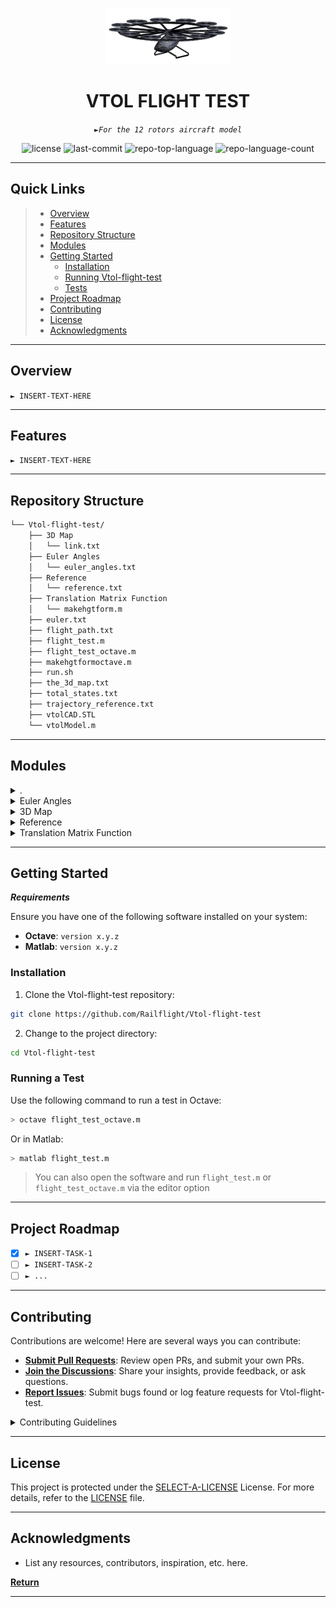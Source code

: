<p align="center">
  <img src="CAD model/vtol_iso_view.png" width="200" />
</p>
<p align="center">
    <h1 align="center">VTOL FLIGHT TEST</h1>
</p>
<p align="center">
    <em><code>►For the 12 rotors aircraft model</code></em>
</p>
<p align="center">
	<img src="https://img.shields.io/github/license/Railflight/Vtol-flight-test?style=default&color=0080ff" alt="license">
	<img src="https://img.shields.io/github/last-commit/Railflight/Vtol-flight-test?style=default&color=0080ff" alt="last-commit">
	<img src="https://img.shields.io/github/languages/top/Railflight/Vtol-flight-test?style=default&color=0080ff" alt="repo-top-language">
	<img src="https://img.shields.io/github/languages/count/Railflight/Vtol-flight-test?style=default&color=0080ff" alt="repo-language-count">
<p>
<p align="center">
	<!-- default option, no dependency badges. -->
</p>
<hr>

##  Quick Links

> - [ Overview](#-overview)
> - [ Features](#-features)
> - [ Repository Structure](#-repository-structure)
> - [ Modules](#-modules)
> - [ Getting Started](#-getting-started)
>   - [ Installation](#-installation)
>   - [ Running Vtol-flight-test](#-running-Vtol-flight-test)
>   - [ Tests](#-tests)
> - [ Project Roadmap](#-project-roadmap)
> - [ Contributing](#-contributing)
> - [ License](#-license)
> - [ Acknowledgments](#-acknowledgments)

---

##  Overview

<code>► INSERT-TEXT-HERE</code>

---

##  Features

<code>► INSERT-TEXT-HERE</code>

---

##  Repository Structure

```sh
└── Vtol-flight-test/
    ├── 3D Map
    │   └── link.txt
    ├── Euler Angles
    │   └── euler_angles.txt
    ├── Reference
    │   └── reference.txt
    ├── Translation Matrix Function
    │   └── makehgtform.m
    ├── euler.txt
    ├── flight_path.txt
    ├── flight_test.m
    ├── flight_test_octave.m
    ├── makehgtformoctave.m
    ├── run.sh
    ├── the_3d_map.txt
    ├── total_states.txt
    ├── trajectory_reference.txt
    ├── vtolCAD.STL
    └── vtolModel.m
```

---

##  Modules

<details closed><summary>.</summary>

| File                                                                                                            | Summary                         |
| ---                                                                                                             | ---                             |
| [flight_test_octave.m](https://github.com/Railflight/Vtol-flight-test/blob/master/flight_test_octave.m)         | <code>► INSERT-TEXT-HERE</code> |
| [the_3d_map.txt](https://github.com/Railflight/Vtol-flight-test/blob/master/the_3d_map.txt)                     | <code>► INSERT-TEXT-HERE</code> |
| [vtolModel.m](https://github.com/Railflight/Vtol-flight-test/blob/master/vtolModel.m)                           | <code>► INSERT-TEXT-HERE</code> |
| [flight_path.txt](https://github.com/Railflight/Vtol-flight-test/blob/master/flight_path.txt)                   | <code>► INSERT-TEXT-HERE</code> |
| [euler.txt](https://github.com/Railflight/Vtol-flight-test/blob/master/euler.txt)                               | <code>► INSERT-TEXT-HERE</code> |
| [flight_test.m](https://github.com/Railflight/Vtol-flight-test/blob/master/flight_test.m)                       | <code>► INSERT-TEXT-HERE</code> |
| [makehgtformoctave.m](https://github.com/Railflight/Vtol-flight-test/blob/master/makehgtformoctave.m)           | <code>► INSERT-TEXT-HERE</code> |
| [trajectory_reference.txt](https://github.com/Railflight/Vtol-flight-test/blob/master/trajectory_reference.txt) | <code>► INSERT-TEXT-HERE</code> |
| [vtolCAD.STL](https://github.com/Railflight/Vtol-flight-test/blob/master/vtolCAD.STL)                           | <code>► INSERT-TEXT-HERE</code> |
| [run.sh](https://github.com/Railflight/Vtol-flight-test/blob/master/run.sh)                                     | <code>► INSERT-TEXT-HERE</code> |
| [total_states.txt](https://github.com/Railflight/Vtol-flight-test/blob/master/total_states.txt)                 | <code>► INSERT-TEXT-HERE</code> |

</details>

<details closed><summary>Euler Angles</summary>

| File                                                                                                         | Summary                         |
| ---                                                                                                          | ---                             |
| [euler_angles.txt](https://github.com/Railflight/Vtol-flight-test/blob/master/Euler Angles/euler_angles.txt) | <code>► INSERT-TEXT-HERE</code> |

</details>

<details closed><summary>3D Map</summary>

| File                                                                                   | Summary                         |
| ---                                                                                    | ---                             |
| [link.txt](https://github.com/Railflight/Vtol-flight-test/blob/master/3D Map/link.txt) | <code>► INSERT-TEXT-HERE</code> |

</details>

<details closed><summary>Reference</summary>

| File                                                                                                | Summary                         |
| ---                                                                                                 | ---                             |
| [reference.txt](https://github.com/Railflight/Vtol-flight-test/blob/master/Reference/reference.txt) | <code>► INSERT-TEXT-HERE</code> |

</details>

<details closed><summary>Translation Matrix Function</summary>

| File                                                                                                                  | Summary                         |
| ---                                                                                                                   | ---                             |
| [makehgtform.m](https://github.com/Railflight/Vtol-flight-test/blob/master/Translation Matrix Function/makehgtform.m) | <code>► INSERT-TEXT-HERE</code> |

</details>

---

##  Getting Started

***Requirements***

Ensure you have one of the following software installed on your system:

* **Octave**: `version x.y.z`
* **Matlab**: `version x.y.z`

###  Installation

1. Clone the Vtol-flight-test repository:

```sh
git clone https://github.com/Railflight/Vtol-flight-test
```

2. Change to the project directory:

```sh
cd Vtol-flight-test
```

<!-- 3. Install the dependencies:

```sh
> INSERT-INSTALL-COMMANDS
``` -->

###  Running a Test

Use the following command to run a test in Octave:

```sh
> octave flight_test_octave.m
```

Or in Matlab:

```sh
> matlab flight_test.m
```

> You can also open the software and run `flight_test.m` or `flight_test_octave.m` via the editor option
---

##  Project Roadmap

- [X] `► INSERT-TASK-1`
- [ ] `► INSERT-TASK-2`
- [ ] `► ...`

---

##  Contributing

Contributions are welcome! Here are several ways you can contribute:

- **[Submit Pull Requests](https://github/Railflight/Vtol-flight-test/blob/main/CONTRIBUTING.md)**: Review open PRs, and submit your own PRs.
- **[Join the Discussions](https://github/Railflight/Vtol-flight-test/discussions)**: Share your insights, provide feedback, or ask questions.
- **[Report Issues](https://github/Railflight/Vtol-flight-test/issues)**: Submit bugs found or log feature requests for Vtol-flight-test.

<details closed>
    <summary>Contributing Guidelines</summary>

1. **Fork the Repository**: Start by forking the project repository to your GitHub account.
2. **Clone Locally**: Clone the forked repository to your local machine using a Git client.
   ```sh
   git clone https://github.com/Railflight/Vtol-flight-test
   ```
3. **Create a New Branch**: Always work on a new branch, giving it a descriptive name.
   ```sh
   git checkout -b new-feature-x
   ```
4. **Make Your Changes**: Develop and test your changes locally.
5. **Commit Your Changes**: Commit with a clear message describing your updates.
   ```sh
   git commit -m 'Implemented new feature x.'
   ```
6. **Push to GitHub**: Push the changes to your forked repository.
   ```sh
   git push origin new-feature-x
   ```
7. **Submit a Pull Request**: Create a PR against the original project repository. Clearly describe the changes and their motivations.

Once your PR is reviewed and approved, it will be merged into the main branch.

</details>

---

##  License

This project is protected under the [SELECT-A-LICENSE](https://choosealicense.com/licenses) License. For more details, refer to the [LICENSE](https://choosealicense.com/licenses/) file.

---

##  Acknowledgments

- List any resources, contributors, inspiration, etc. here.

[**Return**](#-quick-links)

---